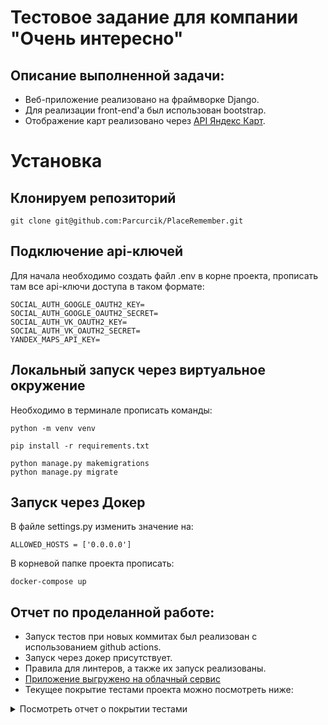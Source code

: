 # Тестовое задание для компании "Очень интересно"

## Описание выполненной задачи:

- Веб-приложение реализовано на фраймворке Django.
- Для реализации front-end'а был использован bootstrap.
- Отображение карт реализовано через [API Яндекс Карт](https://yandex.ru/dev/maps/jsapi/doc/2.1/quick-start/index.html).

# Установка
## Клонируем репозиторий
    git clone git@github.com:Parcurcik/PlaceRemember.git
## Подключение api-ключей

Для начала необходимо создать файл .env в корне проекта, прописать там все api-ключи доступа в таком формате:

    SOCIAL_AUTH_GOOGLE_OAUTH2_KEY=
    SOCIAL_AUTH_GOOGLE_OAUTH2_SECRET=
    SOCIAL_AUTH_VK_OAUTH2_KEY=
    SOCIAL_AUTH_VK_OAUTH2_SECRET=
    YANDEX_MAPS_API_KEY=

## Локальный запуск через виртуальное окружение

Необходимо в терминале прописать команды:

    python -m venv venv

    pip install -r requirements.txt
    
    python manage.py makemigrations
    python manage.py migrate

## Запуск через Докер

В файле settings.py изменить значение на:

    ALLOWED_HOSTS = ['0.0.0.0']

В корневой папке проекта прописать:

    docker-compose up

## Отчет по проделанной работе:

- Запуск тестов при новых коммитах был реализован с использованием github actions.
- Запуск через докер присутствует.
- Правила для линтеров, а также их запуск реализованы.
- [Приложение выгружено на облачный сервис](http://placerememberbezborodov.pythonanywhere.com/)
- Текущее покрытие тестами проекта можно посмотреть ниже:

<details>
<summary>Посмотреть отчет о покрытии тестами</summary>
<p>
<!DOCTYPE html>
<html>
<head>
    <meta http-equiv="Content-Type" content="text/html; charset=utf-8">
    <link rel="icon" sizes="32x32" href="favicon_32.png">
    <link rel="stylesheet" href="style.css" type="text/css">
</head>
<body class="indexfile">
<header>
    <div class="content">
        <h1>Coverage report:
            <span class="pc_cov">81%</span>
        </h1>
        <aside id="help_panel_wrapper">
            <input id="help_panel_state" type="checkbox">
            <label for="help_panel_state">
                <img id="keyboard_icon" src="keybd_closed.png" alt="Show/hide keyboard shortcuts" />
            </label>
            <div id="help_panel">
                <p class="legend">Shortcuts on this page</p>
                <div class="keyhelp">
                    <p>
                        <kbd>n</kbd>
                        <kbd>s</kbd>
                        <kbd>m</kbd>
                        <kbd>x</kbd>
                        <kbd>c</kbd>
                        &nbsp; change column sorting
                    </p>
                    <p>
                        <kbd>[</kbd>
                        <kbd>]</kbd>
                        &nbsp; prev/next file
                    </p>
                    <p>
                        <kbd>?</kbd> &nbsp; show/hide this help
                    </p>
                </div>
            </div>
        </aside>
        <form id="filter_container">
            <input id="filter" type="text" value="" placeholder="filter..." />
        </form>
        <p class="text">
            <a class="nav" href="https://coverage.readthedocs.io">coverage.py v6.5.0</a>,
            created at 2023-05-14 20:54 +0500
        </p>
    </div>
</header>
<main id="index">
    <table class="index" data-sortable>
        <thead>
            <tr class="tablehead" title="Click to sort">
                <th class="name left" aria-sort="none" data-shortcut="n">Module</th>
                <th aria-sort="none" data-default-sort-order="descending" data-shortcut="s">statements</th>
                <th aria-sort="none" data-default-sort-order="descending" data-shortcut="m">missing</th>
                <th aria-sort="none" data-default-sort-order="descending" data-shortcut="x">excluded</th>
                <th class="right" aria-sort="none" data-shortcut="c">coverage</th>
            </tr>
        </thead>
        <tbody>
            <tr class="file">
                <td class="name left"><a href="d_3235b88ed21677c9_get_profile_py.html">authorization\get_profile.py</a></td>
                <td>31</td>
                <td>19</td>
                <td>0</td>
                <td class="right" data-ratio="12 31">39%</td>
            </tr>
            <tr class="file">
                <td class="name left"><a href="d_02cf018b501c0399___init___py.html">impressions\__init__.py</a></td>
                <td>0</td>
                <td>0</td>
                <td>0</td>
                <td class="right" data-ratio="0 0">100%</td>
            </tr>
            <tr class="file">
                <td class="name left"><a href="d_02cf018b501c0399_asgi_py.html">impressions\asgi.py</a></td>
                <td>4</td>
                <td>4</td>
                <td>0</td>
                <td class="right" data-ratio="0 4">0%</td>
            </tr>
            <tr class="file">
                <td class="name left"><a href="d_02cf018b501c0399_settings_py.html">impressions\settings.py</a></td>
                <td>29</td>
                <td>0</td>
                <td>0</td>
                <td class="right" data-ratio="29 29">100%</td>
            </tr>
            <tr class="file">
                <td class="name left"><a href="d_02cf018b501c0399_urls_py.html">impressions\urls.py</a></td>
                <td>3</td>
                <td>0</td>
                <td>0</td>
                <td class="right" data-ratio="3 3">100%</td>
            </tr>
            <tr class="file">
                <td class="name left"><a href="d_02cf018b501c0399_wsgi_py.html">impressions\wsgi.py</a></td>
                <td>4</td>
                <td>4</td>
                <td>0</td>
                <td class="right" data-ratio="0 4">0%</td>
            </tr>
            <tr class="file">
                <td class="name left"><a href="manage_py.html">manage.py</a></td>
                <td>12</td>
                <td>2</td>
                <td>0</td>
                <td class="right" data-ratio="10 12">83%</td>
            </tr>
            <tr class="file">
                <td class="name left"><a href="d_3314341192b385fa___init___py.html">memories\__init__.py</a></td>
                <td>0</td>
                <td>0</td>
                <td>0</td>
                <td class="right" data-ratio="0 0">100%</td>
            </tr>
            <tr class="file">
                <td class="name left"><a href="d_3314341192b385fa_admin_py.html">memories\admin.py</a></td>
                <td>3</td>
                <td>0</td>
                <td>0</td>
                <td class="right" data-ratio="3 3">100%</td>
            </tr>
            <tr class="file">
                <td class="name left"><a href="d_3314341192b385fa_apps_py.html">memories\apps.py</a></td>
                <td>4</td>
                <td>0</td>
                <td>0</td>
                <td class="right" data-ratio="4 4">100%</td>
            </tr>
            <tr class="file">
                <td class="name left"><a href="d_3314341192b385fa_forms_py.html">memories\forms.py</a></td>
                <td>8</td>
                <td>0</td>
                <td>0</td>
                <td class="right" data-ratio="8 8">100%</td>
            </tr>
            <tr class="file">
                <td class="name left"><a href="d_9720caafdf80a008_0001_initial_py.html">memories\migrations\0001_initial.py</a></td>
                <td>7</td>
                <td>0</td>
                <td>0</td>
                <td class="right" data-ratio="7 7">100%</td>
            </tr>
            <tr class="file">
                <td class="name left"><a href="d_9720caafdf80a008_0002_rename_location_name_memory_memory_name_py.html">memories\migrations\0002_rename_location_name_memory_memory_name.py</a></td>
                <td>4</td>
                <td>0</td>
                <td>0</td>
                <td class="right" data-ratio="4 4">100%</td>
            </tr>
            <tr class="file">
                <td class="name left"><a href="d_9720caafdf80a008___init___py.html">memories\migrations\__init__.py</a></td>
                <td>0</td>
                <td>0</td>
                <td>0</td>
                <td class="right" data-ratio="0 0">100%</td>
            </tr>
            <tr class="file">
                <td class="name left"><a href="d_3314341192b385fa_models_py.html">memories\models.py</a></td>
                <td>8</td>
                <td>0</td>
                <td>0</td>
                <td class="right" data-ratio="8 8">100%</td>
            </tr>
            <tr class="file">
                <td class="name left"><a href="d_3314341192b385fa_tests_py.html">memories\tests.py</a></td>
                <td>36</td>
                <td>0</td>
                <td>0</td>
                <td class="right" data-ratio="36 36">100%</td>
            </tr>
            <tr class="file">
                <td class="name left"><a href="d_3314341192b385fa_urls_py.html">memories\urls.py</a></td>
                <td>3</td>
                <td>0</td>
                <td>0</td>
                <td class="right" data-ratio="3 3">100%</td>
            </tr>
            <tr class="file">
                <td class="name left"><a href="d_3314341192b385fa_views_py.html">memories\views.py</a></td>
                <td>51</td>
                <td>11</td>
                <td>0</td>
                <td class="right" data-ratio="40 51">78%</td>
            </tr>
        </tbody>
        <tfoot>
            <tr class="total">
                <td class="name left">Total</td>
                <td>207</td>
                <td>40</td>
                <td>0</td>
                <td class="right" data-ratio="167 207">81%</td>
            </tr>
        </tfoot>
    </table>
    <p id="no_rows">
        No items found using the specified filter.
    </p>
</main>
<footer>
    <div class="content">
        <p>
            <a class="nav" href="https://coverage.readthedocs.io">coverage.py v6.5.0</a>,
            created at 2023-05-14 20:54 +0500
        </p>
    </div>
    <aside class="hidden">
        <a id="prevFileLink" class="nav" href="d_3314341192b385fa_views_py.html"/>
        <a id="nextFileLink" class="nav" href="d_3235b88ed21677c9_get_profile_py.html"/>
        <button type="button" class="button_prev_file" data-shortcut="["/>
        <button type="button" class="button_next_file" data-shortcut="]"/>
        <button type="button" class="button_show_hide_help" data-shortcut="?"/>
    </aside>
</footer>
</body>
</html>

</p>
</details>
